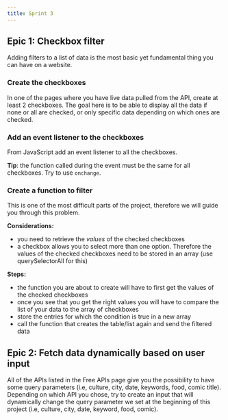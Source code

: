 ```yaml
---
title: Sprint 3
---
```



## Epic 1: Checkbox filter

Adding filters to a list of data is the most basic yet fundamental thing you can have on a website.

### Create the checkboxes

In one of the pages where you have live data pulled from the API, create at least 2 checkboxes. The goal here is to be able to display all the data if none or all are checked, or only specific data depending on which ones are checked.

### Add an event listener to the checkboxes

From JavaScript add an event listener to all the checkboxes.

**Tip**: the function called during the event must be the same for all checkboxes. Try to use `onchange`.

### Create a function to filter

This is one of the most difficult parts of the project, therefore we will guide you through this problem.

**Considerations:**

* you need to retrieve the _values_ of the checked checkboxes
* a checkbox allows you to select more than one option. Therefore the values of the checked checkboxes need to be stored in an array (use querySelectorAll for this)

**Steps:**

* the function you are about to create will have to first get the values of the checked checkboxes
* once you see that you get the right values you will have to compare the list of your data to the array of checkboxes
* store the entries for which the condition is true in a new array
* call the function that creates the table/list again and send the filtered data

## Epic 2: Fetch data dynamically based on user input

All of the APIs listed in the Free APIs page give you the possibility to have some query parameters (i.e, culture, city, date, keywords, food, comic title). Depending on which API you chose, try to create an input that will dynamically change the query parameter we set at the beginning of this project (i.e, culture, city, date, keyword, food, comic).
